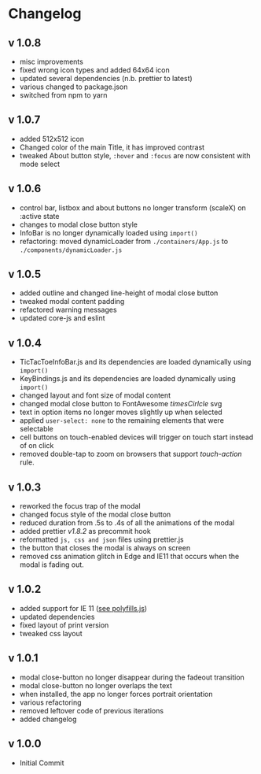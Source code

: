 # Changelog

## v 1.0.8

* misc improvements
* fixed wrong icon types and added 64x64 icon
* updated several dependencies (n.b. prettier to latest)
* various changed to package.json
* switched from npm to yarn

## v 1.0.7

* added 512x512 icon
* Changed color of the main Title, it has improved contrast
* tweaked About button style,  `:hover` and `:focus` are now consistent with mode select

## v 1.0.6

* control bar, listbox and about buttons no longer transform (scaleX) on :active state
* changes to modal close button style
* InfoBar is no longer dynamically loaded using `import()`
* refactoring: moved dynamicLoader from `./containers/App.js` to `./components/dynamicLoader.js`

## v 1.0.5

* added outline and changed line-height of modal close button
* tweaked modal content padding
* refactored warning messages
* updated core-js and eslint

## v 1.0.4

* TicTacToeInfoBar.js and its dependencies are loaded dynamically using ```import()```
* KeyBindings.js and its dependencies are loaded dynamically using ```import()``` 
* changed layout and font size of modal content
* changed modal close button to FontAwesome  *timesCirlcle* svg
* text in option items no  longer moves slightly up when selected
* applied ```user-select: none``` to the remaining elements that were selectable
* cell buttons on touch-enabled devices will trigger on touch start instead of  on click
* removed double-tap to zoom on browsers that support *touch-action* rule.

## v 1.0.3

* reworked the focus trap of the modal
* changed focus style of the modal close button
* reduced duration from .5s to .4s of all the animations of the modal
* added prettier _v1.8.2_ as precommit hook
* reformatted `js, css and json` files using prettier.js
* the button that closes the modal is always on screen
* removed css animation glitch in Edge and IE11 that occurs when the modal is fading out.

## v 1.0.2

* added support for IE 11 ([see polyfills.js](./src/polyfills.js))
* updated dependencies
* fixed layout of print version
* tweaked css layout

## v 1.0.1

* modal close-button no longer disappear during the fadeout transition
* modal close-button no longer overlaps the text
* when installed, the app no longer forces portrait orientation
* various refactoring
* removed leftover code of previous iterations
* added changelog

## v 1.0.0

* Initial Commit
